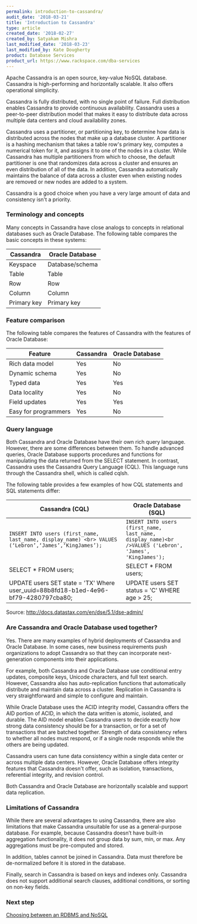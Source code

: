 ```yaml
---
permalink: introduction-to-cassandra/
audit_date: '2018-03-21'
title: 'Introduction to Cassandra'
type: article
created_date: '2018-02-27'
created_by: Satyakam Mishra
last_modified_date: '2018-03-23'
last_modified_by: Kate Dougherty
product: Database Services
product_url: https://www.rackspace.com/dba-services
---
```


Apache Cassandra is an open source, key-value NoSQL database. Cassandra is high-performing and horizontally scalable. It also offers operational simplicity.

Cassandra is fully distributed, with no single point of failure. Full distribution enables Cassandra to provide continuous availability. Cassandra uses a peer-to-peer distribution model that makes it easy to distribute data across multiple data centers and cloud availability zones.

Cassandra uses a partitioner, or partitioning key, to determine how data is distributed across the nodes that make up a database cluster. A partitioner is a hashing mechanism that takes a table row's primary key, computes a numerical token for it, and assigns it to one of the nodes in a cluster. While Cassandra has multiple partitioners from which to choose, the default partitioner is one that randomizes data across a cluster and ensures an even distribution of all of the data. In addition, Cassandra automatically maintains the balance of data across a cluster even when existing nodes are removed or new nodes are added to a system.

Cassandra is a good choice when you have a very large amount of data and consistency isn't a priority.

### Terminology and concepts

Many concepts in Cassandra have close analogs to concepts in relational databases such as Oracle Database. The following table compares the basic concepts in these systems:

| Cassandra   | Oracle Database |
| ----------- | --------------- |
| Keyspace    | Database/schema |
| Table       | Table           |
| Row         | Row             |
| Column      | Column          |
| Primary key | Primary key     |

### Feature comparison

The following table compares the features of Cassandra with the features of Oracle Database:

| Feature              | Cassandra | Oracle Database |
| -------------------- | --------- | --------------- |
| Rich data model      | Yes       | No              |
| Dynamic schema       | Yes       | No              |
| Typed data           | Yes       | Yes             |
| Data locality        | Yes       | No              |
| Field updates        | Yes       | Yes             |
| Easy for programmers | Yes       | No              |

### Query language

Both Cassandra and Oracle Database have their own rich query language. However, there are some differences between them. To handle advanced queries, Oracle Database supports procedures and functions for manipulating the data returned from the SELECT statement. In contrast, Cassandra uses the Cassandra Query Language (CQL). This language runs through the Cassandra shell, which is called cqlsh.

The following table provides a few examples of how CQL statements and SQL statements differ:

| Cassandra (CQL)                                                                                 | Oracle Database (SQL)                                                 |
|-------------------------------------------------------------------------------------------------|-----------------------------------------------------------------------|
| `INSERT INTO users (first_name, last_name, display_name) <br> VALUES (‘Lebron’,‘James’,‘KingJames’);` | `INSERT INTO users (first_name, last_name, display_name)<br />VALUES ('Lebron', 'James', 'KingJames');` |
| SELECT * FROM users;                                                                            | SELECT * FROM users;                                                  |
| UPDATE users SET state = 'TX' Where user_uuid=88b8fd18-b1ed-4e96-bf79-4280797cba80;             | UPDATE users SET status = 'C' WHERE age > 25;                         |
Source: http://docs.datastax.com/en/dse/5.1/dse-admin/

### Are Cassandra and Oracle Database used together?

Yes. There are many examples of hybrid deployments of Cassandra and Oracle Database. In some cases, new business requirements push organizations to adopt Cassandra so that they can incorporate next-generation components into their applications.

For example, both Cassandra and Oracle Database use conditional entry updates, composite keys, Unicode characters, and full text search. However, Cassandra also has auto-replication functions that automatically distribute and maintain data across a cluster. Replication in Cassandra is very straightforward and simple to configure and maintain.

While Oracle Database uses the ACID integrity model, Cassandra offers the AID portion of ACID, in which the data written is atomic, isolated, and durable. The AID model enables Cassandra users to decide exactly how strong data consistency should be for a transaction, or for a set of transactions that are batched together. Strength of data consistency refers to whether all nodes must respond, or if a single node responds while the others are being updated.

Cassandra users can tune data consistency within a single data center or across multiple data centers. However, Oracle Database offers integrity features that Cassandra doesn't offer, such as isolation, transactions, referential integrity, and revision control.  

Both Cassandra and Oracle Database are horizontally scalable and support data replication.

### Limitations of Cassandra

While there are several advantages to using Cassandra, there are also limitations that make Cassandra unsuitable for use as a general-purpose database. For example, because Cassandra doesn’t have built-in aggregation functionality, it does not group data by sum, min, or max. Any aggregations must be pre-computed and stored.

In addition, tables cannot be joined in Cassandra. Data must therefore be de-normalized before it is stored in the database.  

Finally, search in Cassandra is based on keys and indexes only. Cassandra does not support additional search clauses, additional conditions, or sorting on non-key fields.

### Next step

[Choosing between an RDBMS and NoSQL](/how-to/choosing-between-an-rdbms-and-nosql)
